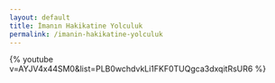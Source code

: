 ```yaml
---
layout: default
title: İmanın Hakikatine Yolculuk
permalink: /imanin-hakikatine-yolculuk
---
```

{% youtube v=AYJV4x44SM0&list=PLB0wchdvkLi1FKF0TUQgca3dxqitRsUR6 %}